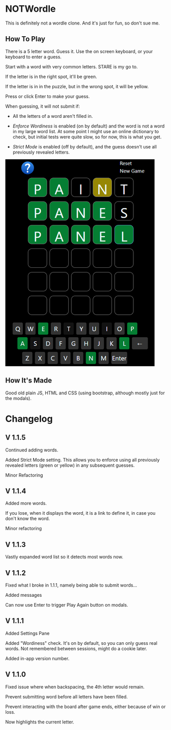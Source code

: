 # NOTWordle
This is definitely not a wordle clone. And it's just for fun, so don't sue me.

How To Play
---

There is a 5 letter word. Guess it.
Use the on screen keyboard, or your keyboard to enter a guess.

Start with a word with very common letters.  STARE is my go to.

If the letter is in the right spot, it'll be green.

If the letter is in in the puzzle, but in the wrong spot, it will be yellow.

Press or click Enter to make your guess.


When guessing, it will not submit if: 

- All the letters of a word aren't filled in.

- *Enforce Wordiness* is enabled (on by default) and the word is not a word in my large word list.  At some point I might use an online dictionary to check, but initial tests were quite slow, so for now, this is what you get. 

- *Strict Mode* is enabled (off by default), and the guess doesn't use all previously revealed letters. 


![image](images/game.png)

How It's Made
---

Good old plain JS, HTML and CSS (using bootstrap, although mostly just for the modals).


# Changelog

V 1.1.5
---
Continued adding words.

Added Strict Mode setting.  This allows you to enforce using all previously revealed letters (green or yellow) in any subsequent guesses.  

Minor Refactoring

V 1.1.4
---
Added more words.

If you lose, when it displays the word, it is a link to define it, in case you don't know the word.  

Minor refactoring

V 1.1.3
---
Vastly expanded word list so it detects most words now. 

V 1.1.2
---
Fixed what I broke in 1.1.1, namely being able to submit words...

Added messages

Can now use Enter to trigger Play Again button on modals.

V 1.1.1
---
Added Settings Pane

Added "Wordiness" check.  It's on by default, so you can only guess real words. Not remembered between sessions, might do a cookie later.

Added in-app version number.

V 1.1.0
---
Fixed issue where when backspacing, the 4th letter would remain.  

Prevent submitting word before all letters have been filled.

Prevent interacting with the board after game ends, either because of win or loss. 

Now highlights the current letter.

